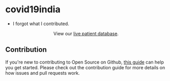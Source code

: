 # covid19india

- I forgot what I contributed. 

<p align="center">
  View our <a href="https://bit.ly/patientdb">live patient database</a>.
</p>


## Contribution

If you're new to contributing to Open Source on Github, [this guide](https://guides.github.com/activities/contributing-to-open-source/) can help you get started. Please check out the contribution guide for more details on how issues and pull requests work.
